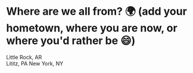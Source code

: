 # Where are we all from? 🌍 (add your hometown, where you are now, or where you'd rather be 😄)
Little Rock, AR  
Lititz, PA
New York, NY
